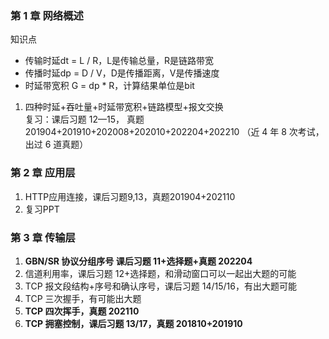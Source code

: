 ### 第 1 章 网络概述

知识点
- 传输时延dt = L / R，L是传输总量，R是链路带宽
- 传播时延dp = D / V，D是传播距离，V是传播速度
- 时延带宽积 G = dp * R，计算结果单位是bit

1. 四种时延+吞吐量+时延带宽积+链路模型+报文交换  
   复习：课后习题 12—15， 真题 201904+201910+202008+202010+202204+202210 （近 4 年 8 次考试，出过 6 道真题）

### 第 2 章 应用层
1. HTTP应用连接，课后习题9,13，真题201904+202110
2. 复习PPT
### 第 3 章 传输层

1. **GBN/SR 协议分组序号 课后习题 11+选择题+真题 202204**
2. 信道利用率，课后习题 12+选择题，和滑动窗口可以一起出大题的可能
3. TCP 报文段结构+序号和确认序号，课后习题 14/15/16，有出大题可能
4. TCP 三次握手，有可能出大题
5. **TCP 四次挥手，真题 202110**
6. **TCP 拥塞控制，课后习题 13/17，真题 201810+201910**
